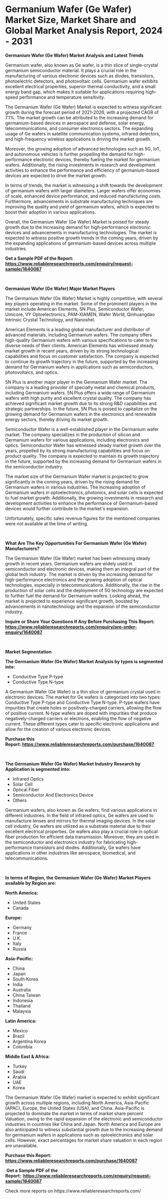 <p><h1>Germanium Wafer (Ge Wafer) Market Size, Market Share and Global Market Analysis Report, 2024 - 2031</h1></p><p><strong>Germanium Wafer (Ge Wafer) Market Analysis and Latest Trends</strong></p>
<p><p>Germanium wafer, also known as Ge wafer, is a thin slice of single-crystal germanium semiconductor material. It plays a crucial role in the manufacturing of various electronic devices such as diodes, transistors, photoelectric detectors, and photovoltaic cells. Germanium wafer exhibits excellent electrical properties, superior thermal conductivity, and a small energy band gap, which makes it suitable for applications requiring high-speed performance and temperature sensitivity.</p><p>The Germanium Wafer (Ge Wafer) Market is expected to witness significant growth during the forecast period of 2021-2026, with a projected CAGR of 7.1%. The market growth can be attributed to the increasing demand for germanium-based devices in aerospace and defense, solar energy, telecommunications, and consumer electronics sectors. The expanding usage of Ge wafers in satellite communication systems, infrared detectors, and high-frequency wireless applications is driving the market growth.</p><p>Moreover, the growing adoption of advanced technologies such as 5G, IoT, and autonomous vehicles is further propelling the demand for high-performance electronic devices, thereby fueling the market for germanium wafers. Additionally, the rising investments in research and development activities to enhance the performance and efficiency of germanium-based devices are expected to drive the market growth.</p><p>In terms of trends, the market is witnessing a shift towards the development of germanium wafers with larger diameters. Larger wafers offer economies of scale, enhanced device performance, and reduced manufacturing costs. Furthermore, advancements in substrate manufacturing techniques are improving the quality and yield of germanium wafers, which is expected to boost their adoption in various applications.</p><p>Overall, the Germanium Wafer (Ge Wafer) Market is poised for steady growth due to the increasing demand for high-performance electronic devices and advancements in manufacturing technologies. The market is expected to witness positive growth trends in the coming years, driven by the expanding applications of germanium-based devices across multiple industries.</p></p>
<p><strong>Get a Sample PDF of the Report:&nbsp; <a href="https://www.reliableresearchreports.com/enquiry/request-sample/1640087">https://www.reliableresearchreports.com/enquiry/request-sample/1640087</a></strong></p>
<p>&nbsp;</p>
<p><strong>Germanium Wafer (Ge Wafer) Major Market Players</strong></p>
<p><p>The Germanium Wafer (Ge Wafer) Market is highly competitive, with several key players operating in the market. Some of the prominent players in the market include American Elements, 5N Plus, Semiconductor Wafer, Umicore, VY Optoelectronics, PAM-XIAMEN, Wafer World, Qinhuangdao Intrinsic Crystal Technology, and Nanoshel.</p><p>American Elements is a leading global manufacturer and distributor of advanced materials, including Germanium wafers. The company offers high-quality Germanium wafers with various specifications to cater to the diverse needs of their clients. American Elements has witnessed steady market growth in recent years, driven by its strong technological capabilities and focus on customer satisfaction. The company is expected to continue its growth trajectory in the future, supported by the increasing demand for Germanium wafers in applications such as semiconductors, photovoltaics, and optics.</p><p>5N Plus is another major player in the Germanium Wafer market. The company is a leading provider of specialty metal and chemical products, including Germanium wafers. 5N Plus offers a wide range of Germanium wafers with high purity and excellent crystal quality. The company has achieved significant market growth due to its strong R&D capabilities and strategic partnerships. In the future, 5N Plus is poised to capitalize on the growing demand for Germanium wafers in the electronics and renewable energy sectors, thereby driving its market growth.</p><p>Semiconductor Wafer is a well-established player in the Germanium wafer market. The company specializes in the production of silicon and Germanium wafers for various applications, including electronics and optics. Semiconductor Wafer has witnessed steady market growth over the years, propelled by its strong manufacturing capabilities and focus on product quality. The company is expected to maintain its growth trajectory in the future, supported by the increasing demand for Germanium wafers in the semiconductor industry.</p><p>The market size of the Germanium Wafer market is projected to grow significantly in the coming years, driven by the rising demand for Germanium wafers in various industries. The increasing adoption of Germanium wafers in optoelectronics, photonics, and solar cells is expected to fuel market growth. Additionally, the growing investments in research and development activities to enhance the performance of Germanium-based devices would further contribute to the market's expansion.</p><p>Unfortunately, specific sales revenue figures for the mentioned companies were not available at the time of writing.</p></p>
<p>&nbsp;</p>
<p><strong>What Are The Key Opportunities For Germanium Wafer (Ge Wafer) Manufacturers?</strong></p>
<p><p>The Germanium Wafer (Ge Wafer) market has been witnessing steady growth in recent years. Germanium wafers are widely used in semiconductor and electronic devices, making them an integral part of the global tech industry. The market is driven by the increasing demand for high-performance electronics and the growing adoption of optical technologies, especially in telecommunications. Additionally, the rise in the production of solar cells and the deployment of 5G technology are expected to further fuel the demand for Germanium wafers. Looking ahead, the market is projected to experience significant growth, boosted by advancements in nanotechnology and the expansion of the semiconductor industry.</p></p>
<p><strong>Inquire or Share Your Questions If Any Before Purchasing This Report: <a href="https://www.reliableresearchreports.com/enquiry/pre-order-enquiry/1640087">https://www.reliableresearchreports.com/enquiry/pre-order-enquiry/1640087</a></strong></p>
<p>&nbsp;</p>
<p><strong>Market Segmentation</strong></p>
<p><strong>The Germanium Wafer (Ge Wafer) Market Analysis by types is segmented into:</strong></p>
<p><ul><li>Conductive Type P-type</li><li>Conductive Type N-type</li></ul></p>
<p><p>A Germanium Wafer (Ge Wafer) is a thin slice of germanium crystal used in electronic devices. The market for Ge wafers is categorized into two types: Conductive Type P-type and Conductive Type N-type. P-type wafers have impurities that create holes or positively-charged carriers, allowing the flow of positive current. N-type wafers are doped with impurities that produce negatively-charged carriers or electrons, enabling the flow of negative current. These different types cater to specific electronic applications and allow for the creation of various electronic devices.</p></p>
<p><strong>Purchase this Report:&nbsp;<a href="https://www.reliableresearchreports.com/purchase/1640087">https://www.reliableresearchreports.com/purchase/1640087</a></strong></p>
<p>&nbsp;</p>
<p><strong>The Germanium Wafer (Ge Wafer) Market Industry Research by Application is segmented into:</strong></p>
<p><ul><li>Infrared Optics</li><li>Solar Cell</li><li>Optical Fiber</li><li>Semiconductor And Electronics Device</li><li>Others</li></ul></p>
<p><p>Germanium wafers, also known as Ge wafers, find various applications in different industries. In the field of infrared optics, Ge wafers are used to manufacture lenses and mirrors for thermal imaging devices. In the solar cell industry, Ge wafers are utilized as a substrate material due to their excellent electrical properties. Ge wafers also play a crucial role in optical fiber production for efficient data transmission. Moreover, they are used in the semiconductor and electronics industry for fabricating high-performance transistors and diodes. Additionally, Ge wafers have applications in other industries like aerospace, biomedical, and telecommunications.</p></p>
<p>&nbsp;</p>
<p><strong>In terms of Region, the Germanium Wafer (Ge Wafer) Market Players available by Region are:</strong></p>
<p>
    <p> <strong> North America: </strong>
        <ul>
            <li>United States</li>
            <li>Canada</li>
        </ul>
        </p> 
    <p> <strong> Europe: </strong>
        <ul>
            <li>Germany</li>
            <li>France</li>
            <li>U.K.</li>
            <li>Italy</li>
            <li>Russia</li>
        </ul>
        </p> 
    <p> <strong> Asia-Pacific: </strong>
        <ul>
            <li>China</li>
            <li>Japan</li>
            <li>South Korea</li>
            <li>India</li>
            <li>Australia</li>
            <li>China Taiwan</li>
            <li>Indonesia</li>
            <li>Thailand</li>
            <li>Malaysia</li>
        </ul>
        </p> 
    <p> <strong> Latin America: </strong>
        <ul>
            <li>Mexico</li>
            <li>Brazil</li>
            <li>Argentina Korea</li>
            <li>Colombia</li>
        </ul>
        </p> 
    <p> <strong> Middle East & Africa: </strong>
        <ul>
            <li>Turkey</li>
            <li>Saudi</li>
            <li>Arabia</li>
            <li>UAE</li>
            <li>Korea</li>
        </ul>
    </p>
    </p>
<p><p>The Germanium Wafer (Ge Wafer) market is expected to exhibit significant growth across multiple regions, including North America, Asia-Pacific (APAC), Europe, the United States (USA), and China. Asia-Pacific is projected to dominate the market in terms of market share percent Valuation, owing to the rapid expansion of the electronic and semiconductor industries in countries like China and Japan. North America and Europe are also anticipated to witness substantial growth due to the increasing demand for germanium wafers in applications such as optoelectronics and solar cells. However, exact percentages for market share valuation in each region are unavailable.</p></p>
<p><strong>Purchase this Report: <a href="https://www.reliableresearchreports.com/purchase/1640087">https://www.reliableresearchreports.com/purchase/1640087</a></strong></p>
<p>&nbsp;<strong>Get a Sample PDF of the Report:&nbsp;&nbsp;<a href="https://www.reliableresearchreports.com/enquiry/request-sample/1640087">https://www.reliableresearchreports.com/enquiry/request-sample/1640087</a></strong></p>
<p><strong></strong></p>
<p>Check more reports on https://www.reliableresearchreports.com/</p>